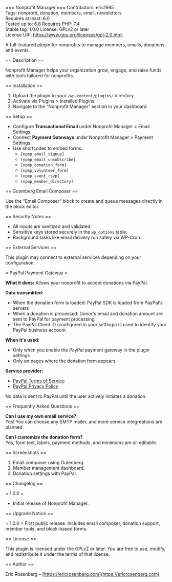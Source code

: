 === Nonprofit Manager ===
Contributors: eric1985  
Tags: nonprofit, donation, members, email, newsletters  
Requires at least: 6.0  
Tested up to: 6.8
Requires PHP: 7.4  
Stable tag: 1.0.0
License: GPLv2 or later  
License URI: https://www.gnu.org/licenses/gpl-2.0.html  

A full-featured plugin for nonprofits to manage members, emails, donations, and events.

== Description ==

Nonprofit Manager helps your organization grow, engage, and raise funds with tools tailored for nonprofits.

== Installation ==

1. Upload the plugin to your `/wp-content/plugins/` directory.
2. Activate via Plugins > Installed Plugins.
3. Navigate to the “Nonprofit Manager” section in your dashboard.

== Setup ==

- Configure **Transactional Email** under Nonprofit Manager > Email Settings.
- Connect **Payment Gateways** under Nonprofit Manager > Payment Settings.
- Use shortcodes to embed forms:
  - `[npmp_email_signup]`
  - `[npmp_email_unsubscribe]`
  - `[npmp_donation_form]`
  - `[npmp_volunteer_form]`
  - `[npmp_event_rsvp]`
  - `[npmp_member_directory]`

== Gutenberg Email Composer ==

Use the “Email Composer” block to create and queue messages directly in the block editor.

== Security Notes ==

- All inputs are sanitized and validated.
- Sensitive keys stored securely in the `wp_options` table.
- Background tasks like email delivery run safely via WP-Cron.

== External Services ==

This plugin may connect to external services depending on your configuration:

= PayPal Payment Gateway =

**What it does:** Allows your nonprofit to accept donations via PayPal.

**Data transmitted:**
- When the donation form is loaded: PayPal SDK is loaded from PayPal's servers
- When a donation is processed: Donor's email and donation amount are sent to PayPal for payment processing
- The PayPal Client ID (configured in your settings) is used to identify your PayPal business account

**When it's used:**
- Only when you enable the PayPal payment gateway in the plugin settings
- Only on pages where the donation form appears

**Service provider:**
- [PayPal Terms of Service](https://www.paypal.com/us/webapps/mpp/ua/servicedescription-full)
- [PayPal Privacy Policy](https://www.paypal.com/us/legalhub/privacy-full)

No data is sent to PayPal until the user actively initiates a donation.

== Frequently Asked Questions ==

**Can I use my own email service?**  
Yes! You can choose any SMTP mailer, and more service integreations are planned.

**Can I customize the donation form?**  
Yes, form text, labels, payment methods, and minimums are all editable.

== Screenshots ==

1. Email composer using Gutenberg.
2. Member management dashboard.
3. Donation settings with PayPal.

== Changelog ==

= 1.0.0 =
* Initial release of Nonprofit Manager.

== Upgrade Notice ==

= 1.0.0 =
First public release. Includes email composer, donation support, member tools, and block-based forms.

== License ==

This plugin is licensed under the GPLv2 or later. You are free to use, modify, and redistribute it under the terms of that license.

== Author ==

Eric Rosenberg – [https://ericrosenberg.com](https://ericrosenberg.com)
